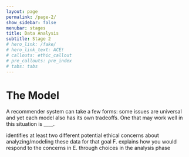 ```yaml
---
layout: page
permalink: /page-2/
show_sidebar: false
menubar: stages
title: Data Analysis
subtitle: Stage 2
# hero_link: /fake/
# hero_link_text: ACE!
# callouts: ethic_callout
# pre_callouts: pre_index
# tabs: tabs
---
```


# The Model

A recommender system can take a few forms: some issues are universal and yet each model also has its own tradeoffs. One that may work well in this situation is ____. 


identifies at least two different potential ethical concerns about analyzing/modeling these
data for that goal
F. explains how you would respond to the concerns in E. through choices in the analysis phase

